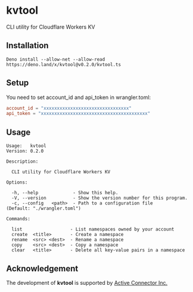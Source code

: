 # kvtool
CLI utility for Cloudflare Workers KV

## Installation
```
Deno install --allow-net --allow-read https://deno.land/x/kvtool@v0.2.0/kvtool.ts
```

## Setup
You need to set account_id and api_token in wrangler.toml:

```toml
account_id = "xxxxxxxxxxxxxxxxxxxxxxxxxxxxxxxx"
api_token = "xxxxxxxxxxxxxxxxxxxxxxxxxxxxxxxxxxxxxxxx"
```

## Usage
```
Usage:   kvtool
Version: 0.2.0

Description:

  CLI utility for Cloudflare Workers KV

Options:

  -h, --help             - Show this help.
  -V, --version          - Show the version number for this program.
  -c, --config   <path>  - Path to a configuration file               (Default: "./wrangler.toml")

Commands:

  list                  - List namespaces owned by your account
  create  <title>       - Create a namespace
  rename  <src> <dest>  - Rename a namespace
  copy    <src> <dest>  - Copy a namespace
  clear   <title>       - Delete all key-value pairs in a namespace
```

## Acknowledgement
The development of **kvtool** is supported by [Active Connector Inc.](https://www.active-connector.com/)
